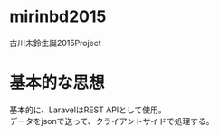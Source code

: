 # mirinbd2015
古川未鈴生誕2015Project

# 基本的な思想
基本的に、LaravelはREST APIとして使用。  
データをjsonで送って、クライアントサイドで処理する。
